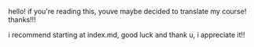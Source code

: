 hello! if you're reading this, youve maybe decided to translate my course! thanks!!!

i recommend starting at index.md, good luck and thank u, i appreciate it!!